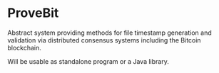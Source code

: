 ProveBit
========

Abstract system providing methods for file timestamp generation and validation via distributed consensus systems including the Bitcoin blockchain.

Will be usable as standalone program or a Java library.
